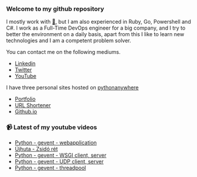 ### Welcome to my github repository

I mostly work with [:snake:](https://www.python.org/), but I am also experienced in Ruby, Go, Powershell and C#. I work as a Full-Time DevOps engineer for a big company, and I try to better the environment on a daily basis, apart from this I like to learn new technologies and I am a competent problem solver.

You can contact me on the following mediums.
- [Linkedin](https://www.linkedin.com/in/r3ap3rpy)
- [Twitter](https://twitter.com/r3ap3rpy)
- [YouTube](https://www.youtube.com/channel/UC1qkMXH8d2I9DDAtBSeEHqg)

I have three personal sites hosted on [pythonanywhere](https://www.pythonanywhere.com/)
- [Portfolio](http://r3ap3rpy.pythonanywhere.com/)
- [URL Shortener](http://shortenpy.pythonanywhere.com/)
- [Github.io](https://r3ap3rpy.github.io/)

### :video_camera: Latest of my youtube videos
<!-- YOUTUBE:START -->
- [Python - gevent - webapplication](https://www.youtube.com/watch?v=8YCqcNN44Js)
- [Újhuta - Zsidó rét](https://www.youtube.com/watch?v=hIxv0H1W3Go)
- [Python - gevent - WSGI client, server](https://www.youtube.com/watch?v=tY-yUPqsqls)
- [Python - gevent - UDP client, server](https://www.youtube.com/watch?v=XoL55XeNElA)
- [Python - gevent - threadpool](https://www.youtube.com/watch?v=E7WOVlOQCoE)
<!-- YOUTUBE:END -->

